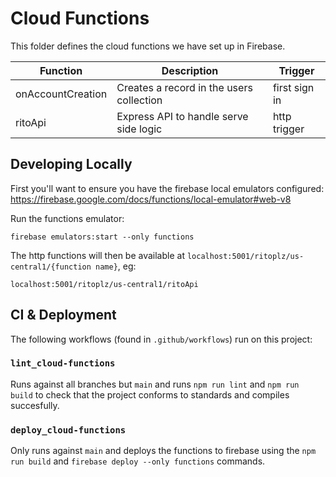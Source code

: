 # Cloud Functions

This folder defines the cloud functions we have set up in Firebase.

| Function          | Description                              | Trigger       |
| ----------------- | ---------------------------------------- | ------------- |
| onAccountCreation | Creates a record in the users collection | first sign in |
| ritoApi           | Express API to handle serve side logic   | http trigger  |

## Developing Locally

First you'll want to ensure you have the firebase local emulators configured:
https://firebase.google.com/docs/functions/local-emulator#web-v8

Run the functions emulator:

   ```
   firebase emulators:start --only functions
   ```
   
The http functions will then be available at `localhost:5001/ritoplz/us-central1/{function name}`, eg:

```
localhost:5001/ritoplz/us-central1/ritoApi
```

## CI & Deployment

The following workflows (found in `.github/workflows`) run on this project:

### `lint_cloud-functions`

Runs against all branches but `main` and runs `npm run lint` and `npm run build` to check that the project conforms to standards and compiles succesfully.

### `deploy_cloud-functions`

Only runs against `main` and deploys the functions to firebase using the `npm run build` and `firebase deploy --only functions` commands.
